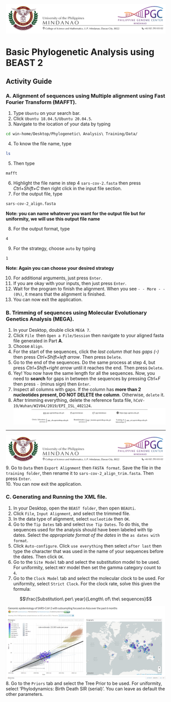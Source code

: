 ![header](header.png)
# Basic Phylogenetic Analysis using BEAST 2
## Activity Guide
### A. Alignment of sequences using Multiple alignment using Fast Fourier Transform (MAFFT). 
1. Type `Ubuntu` on your search bar.
2. Click `Ubuntu 18.04.5/Ubuntu 20.04.5`.
3. Navigate to the location of your data by typing 
```bash
cd win-home/Desktop/Phylogenetic\ Analysis\ Training/Data/
```
4. To know the file name, type 
```bash
ls
```
5. Then type
```bash
mafft
```
6. Highlight the file name in step 4 `sars-cov-2.fasta` then press _Ctrl+Shift+C_ then right click in the input file section.
7. For the output file, type
```bash
sars-cov-2_align.fasta
```
**Note: you can name whatever you want for the output file but for uniformity, we will use this output file name**

8. For the output format, type
```bash
4
```
9. For the strategy, choose `auto` by typing 
```bash
1
```
**Note: Again you can choose your desired strategy**

10. For additional arguments, just press `Enter`.
11. If you are okay with your inputs, then just press `Enter`.
12. Wait for the program to finish the alignment. When you see `- - More - - (0%)`, it means that the alignment is finished.
13. You can now exit the application.

### B. Trimming of sequences using Molecular Evolutionary Genetics Analysis (MEGA).
1. In your Desktop, double click `MEGA 7`.
2. Click `File `then `Open a File/Session` then navigate to your aligned fasta file generated in Part **A**.
3. Choose `Align`.
4. For the start of the sequences, click the _last column that has gaps (-)_ then press _Ctrl+Shift+left arrow_. Then press `Delete`. 
5. Go to the end of the sequences. Do the same process at step 4, but press _Ctrl+Shift+right arrow_ until it reaches the end. Then press `Delete`.
6. Yey! You now have the same length for all the sequences. Now, you need to **search** for gaps in between the sequences by pressing _Ctrl+F_ then press `-` (minus sign) then `Enter`.
7. Inspect all columns with gaps. If the column has **more than 2 nucleotides present, DO NOT DELETE the column**. Otherwise, `delete` it.
8. After trimming everything, delete the reference fasta file, `hCoV-19/Wuhan/WIV04/2019/EPI_ISL_402124`.
![footer](footer.png)
---
![header](header.png)
9. Go to `Data` then `Export Alignment` then `FASTA format`. Save the file in the `training folder`, then rename it to `sars-cov-2_align_trim.fasta`. Then press `Enter`. \
10. You can now exit the application.

### C. Generating and Running the XML file.
1. In your Desktop, open the `BEAST folder`, then open `BEAUti`.
2. Click `File`, `Input Alignment`, and select the trimmed file.
3. In the data type of alignment, select `nucleotide` then `OK`.
4. Go to the `Tip Dates` tab and select `Use Tip Dates`. To do this, the sequences used for the analysis should have been labeled with tip dates. Select the _appropriate format of the dates_ in the `as dates with format`. 
5. Click `Auto-configure`. Click `use everything` then select `after last` then type the character that was used in the name of your sequences before the dates. Then click `OK`.
6. Go to the `Site Model` tab and select the substitution model to be used. For uniformity, select `HKY` model then set the gamma category count to `4`.
7. Go to the `Clock Model` tab and select the molecular clock to be used. For uniformity, select `Strict Clock`. For the clock rate, solve this given the formula:
```math
\frac{Substitution\ per\ year}{Length\ of\ the\ sequences}
```
![nextstrain](nexstrain.png)
8. Go to the `Priors` tab and select the Tree Prior to be used. For uniformity, select ‘Phylodynamics: Birth Death SIR (serial)’. You can leave as default the other parameters. 















